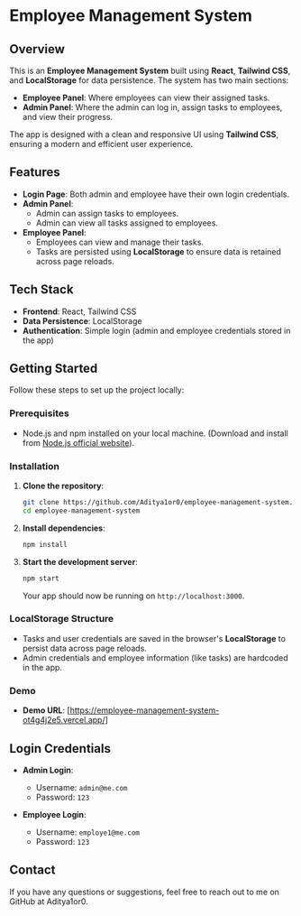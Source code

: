 # Employee Management System

## Overview
This is an **Employee Management System** built using **React**, **Tailwind CSS**, and **LocalStorage** for data persistence. The system has two main sections:
- **Employee Panel**: Where employees can view their assigned tasks.
- **Admin Panel**: Where the admin can log in, assign tasks to employees, and view their progress.

The app is designed with a clean and responsive UI using **Tailwind CSS**, ensuring a modern and efficient user experience.

## Features
- **Login Page**: Both admin and employee have their own login credentials. 
- **Admin Panel**:
  - Admin can assign tasks to employees.
  - Admin can view all tasks assigned to employees.
- **Employee Panel**:
  - Employees can view and manage their tasks.
  - Tasks are persisted using **LocalStorage** to ensure data is retained across page reloads.
  
## Tech Stack
- **Frontend**: React, Tailwind CSS
- **Data Persistence**: LocalStorage
- **Authentication**: Simple login (admin and employee credentials stored in the app)
  

## Getting Started

Follow these steps to set up the project locally:

### Prerequisites

- Node.js and npm installed on your local machine. (Download and install from [Node.js official website](https://nodejs.org/)).

### Installation

1. **Clone the repository**:
   ```bash
   git clone https://github.com/Aditya1or0/employee-management-system.git
   cd employee-management-system
   ```

2. **Install dependencies**:
   ```bash
   npm install
   ```

3. **Start the development server**:
   ```bash
   npm start
   ```
   Your app should now be running on `http://localhost:3000`.

### LocalStorage Structure
- Tasks and user credentials are saved in the browser's **LocalStorage** to persist data across page reloads.
- Admin credentials and employee information (like tasks) are hardcoded in the app. 

### Demo

- **Demo URL**: [https://employee-management-system-ot4g4j2e5.vercel.app/]

## Login Credentials

- **Admin Login**:
  - Username: `admin@me.com`
  - Password: `123`
  
- **Employee Login**:
  - Username: `employe1@me.com`
  - Password: `123`
 
## Contact
If you have any questions or suggestions, feel free to reach out to me on GitHub at Aditya1or0.

